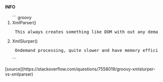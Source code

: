 #### INFO
<ol>
  ``` groovy
<li> XmlParser() </li> <pre> This always creates something like DOM with out any demand. So it quite faster.</pre>
<li> XmlSlurper() </li> <pre> Ondemand processing, quite slower and have memory efficiency than XmlParser </pre>
  ```
</ol>
[source](https://stackoverflow.com/questions/7558019/groovy-xmlslurper-vs-xmlparser)
